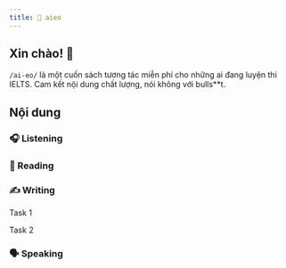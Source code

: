 ```yaml
---
title: 🌱 aieo
---
```


## Xin chào! 👋

`/ai-eo/` là một cuốn sách tương tác miễn phí cho những ai đang luyện thi IELTS. Cam kết nội dung chất lượng, nói không với bulls\*\*t.

## Nội dung

### 🎧 Listening

### 📖 Reading

### ✍️ Writing

Task 1

Task 2

### 🗣 Speaking

